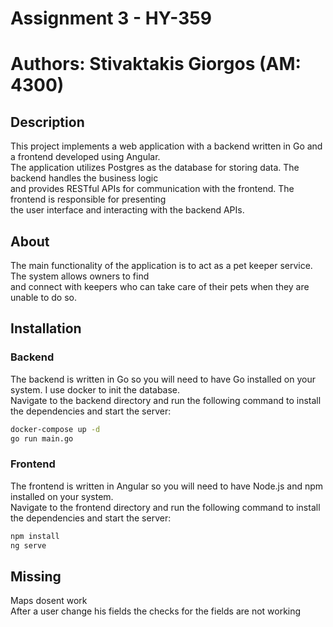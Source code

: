 # Assignment 3 - HY-359

# Authors: Stivaktakis Giorgos (AM: 4300)

## Description

This project implements a web application with a backend written in Go and a frontend developed using Angular.  
The application utilizes Postgres as the database for storing data. The backend handles the business logic  
and provides RESTful APIs for communication with the frontend. The frontend is responsible for presenting  
the user interface and interacting with the backend APIs.

## About

The main functionality of the application is to act as a pet keeper service. The system allows owners to find  
and connect with keepers who can take care of their pets when they are unable to do so.

## Installation

### Backend

The backend is written in Go so you will need to have Go installed on your system.
I use docker to init the database.  
Navigate to the backend directory and run the following command to install the dependencies and start the server:

```bash
docker-compose up -d
go run main.go
```

### Frontend

The frontend is written in Angular so you will need to have Node.js and npm installed on your system.  
Navigate to the frontend directory and run the following command to install the dependencies and start the server:

```bash
npm install
ng serve
```

## Missing

Maps dosent work  
After a user change his fields the checks for the fields are not working
